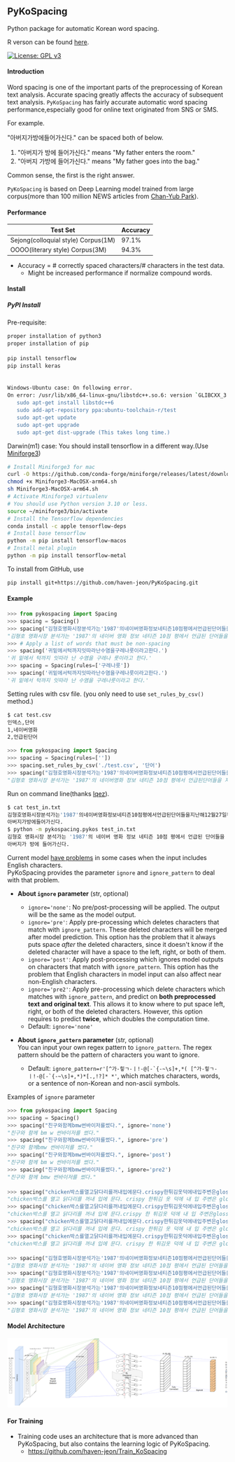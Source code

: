 ## PyKoSpacing

Python package for automatic Korean word spacing.

R verson can be found [here](https://github.com/haven-jeon/KoSpacing).

[![License: GPL v3](https://img.shields.io/badge/License-GPL%20v3-blue.svg)](http://www.gnu.org/licenses/gpl-3.0)

#### Introduction

Word spacing is one of the important parts of the preprocessing of Korean text analysis. Accurate spacing greatly affects the accuracy of subsequent text analysis. `PyKoSpacing` has fairly accurate automatic word spacing performance,especially good for online text originated from SNS or SMS.

For example.

"아버지가방에들어가신다." can be spaced both of below.

1. "아버지가 방에 들어가신다." means "My father enters the room."
1. "아버지 가방에 들어가신다." means "My father goes into the bag."

Common sense, the first is the right answer.

`PyKoSpacing` is based on Deep Learning model trained from large corpus(more than 100 million NEWS articles from [Chan-Yub Park](https://github.com/mrchypark)).

#### Performance

| Test Set                            | Accuracy |
| ----------------------------------- | -------- |
| Sejong(colloquial style) Corpus(1M) | 97.1%    |
| OOOO(literary style) Corpus(3M)     | 94.3%    |

- Accuracy = # correctly spaced characters/# characters in the test data.
  - Might be increased performance if normalize compound words.

#### Install

##### PyPI Install

Pre-requisite:

```bash
proper installation of python3
proper installation of pip

pip install tensorflow
pip install keras


Windows-Ubuntu case: On following error.
On error: /usr/lib/x86_64-linux-gnu/libstdc++.so.6: version `GLIBCXX_3.4.22' not found
   sudo apt-get install libstdc++6
   sudo add-apt-repository ppa:ubuntu-toolchain-r/test
   sudo apt-get update
   sudo apt-get upgrade
   sudo apt-get dist-upgrade (This takes long time.)
```

Darwin(m1) case: You should install tensorflow in a different way.(Use [Miniforge3](https://github.com/conda-forge/miniforge))

```bash
# Install Miniforge3 for mac
curl -O https://github.com/conda-forge/miniforge/releases/latest/download/Miniforge3-MacOSX-arm64.sh
chmod +x Miniforge3-MacOSX-arm64.sh
sh Miniforge3-MacOSX-arm64.sh
# Activate Miniforge3 virtualenv
# You should use Python version 3.10 or less.
source ~/miniforge3/bin/activate
# Install the Tensorflow dependencies
conda install -c apple tensorflow-deps
# Install base tensorflow
python -m pip install tensorflow-macos
# Install metal plugin
python -m pip install tensorflow-metal
```

To install from GitHub, use

    pip install git+https://github.com/haven-jeon/PyKoSpacing.git

#### Example

```python
>>> from pykospacing import Spacing
>>> spacing = Spacing()
>>> spacing("김형호영화시장분석가는'1987'의네이버영화정보네티즌10점평에서언급된단어들을지난해12월27일부터올해1월10일까지통계프로그램R과KoNLP패키지로텍스트마이닝하여분석했다.")
"김형호 영화시장 분석가는 '1987'의 네이버 영화 정보 네티즌 10점 평에서 언급된 단어들을 지난해 12월 27일부터 올해 1월 10일까지 통계 프로그램 R과 KoNLP 패키지로 텍스트마이닝하여 분석했다."
>>> # Apply a list of words that must be non-spacing
>>> spacing('귀밑에서턱까지잇따라난수염을구레나룻이라고한다.')
'귀 밑에서 턱까지 잇따라 난 수염을 구레나 룻이라고 한다.'
>>> spacing = Spacing(rules=['구레나룻'])
>>> spacing('귀밑에서턱까지잇따라난수염을구레나룻이라고한다.')
'귀 밑에서 턱까지 잇따라 난 수염을 구레나룻이라고 한다.'
```

Setting rules with csv file. (you only need to use `set_rules_by_csv()` method.)

```bash
$ cat test.csv
인덱스,단어
1,네이버영화
2,언급된단어
```

```python
>>> from pykospacing import Spacing
>>> spacing = Spacing(rules=[''])
>>> spacing.set_rules_by_csv('./test.csv', '단어')
>>> spacing("김형호영화시장분석가는'1987'의네이버영화정보네티즌10점평에서언급된단어들을지난해12월27일부터올해1월10일까지통계프로그램R과KoNLP패키지로텍스트마이닝하여분석했다.")
"김형호 영화시장 분석가는 '1987'의 네이버영화 정보 네티즌 10점 평에서 언급된단어들을 지난해 12월 27일부터 올해 1월 10일까지 통계 프로그램 R과 KoNLP 패키지로 텍스트마이닝하여 분석했다."
```

Run on command line(thanks [lqez](https://github.com/lqez)).

```bash
$ cat test_in.txt
김형호영화시장분석가는'1987'의네이버영화정보네티즌10점평에서언급된단어들을지난해12월27일부터올해1월10일까지통계프로그램R과KoNLP패키지로텍스트마이닝하여분석했다.
아버지가방에들어가신다.
$ python -m pykospacing.pykos test_in.txt
김형호 영화시장 분석가는 '1987'의 네이버 영화 정보 네티즌 10점 평에서 언급된 단어들을 지난해 12월 27일부터 올해 1월 10일까지 통계 프로그램 R과 KoNLP 패키지로 텍스트마이닝하여 분석했다.
아버지가 방에 들어가신다.
```

Current model [have problems](https://github.com/haven-jeon/PyKoSpacing/issues/52) in some cases when the input includes English characters.<br>
PyKoSpacing provides the parameter `ignore` and `ignore_pattern` to deal with that problem.

- **About `ignore` parameter** (str, optional) <br>

  - `ignore='none'`: No pre/post-processing will be applied. The output will be the same as the model output. <br>
  - `ignore='pre'`: Apply pre-processing which deletes characters that match with `ignore_pattern`. These deleted characters will be merged after model prediction. This option has the problem that it always puts space _after_ the deleted characters, since it doesn't know if the deleted character will have a space to the left, right, or both of them. <br>
  - `ignore='post'`: Apply post-processing which ignores model outputs on characters that match with `ignore_pattern`. This option has the problem that English characters in model input can also affect near non-English characters. <br>
  - `ignore='pre2'`: Apply pre-processing which delete characters which matches with `ignore_pattern`, and predict on **both preprocessed text and original text**. This allows it to know where to put space left, right, or both of the deleted characters. However, this option requires to predict **twice**, which doubles the computation time. <br>
  - Default: `ignore='none'`

- **About `ignore_pattern` parameter** (str, optional) <br>
  You can input your own regex pattern to `ignore_pattern`. The regex pattern should be the pattern of characters you want to ignore.<br>
  - Default: `` ignore_pattern=r'[^가-힣ㄱ-ㅣ!-@[-`{-~\s]+,*( [^가-힣ㄱ-ㅣ!-@[-`{-~\s]+,*)*[.,!?]* *' ``, which matches characters, words, or a sentence of non-Korean and non-ascii symbols.

Examples of `ignore` parameter

```python
>>> from pykospacing import Spacing
>>> spacing = Spacing()
>>> spacing("친구와함께bmw썬바이저를썼다.", ignore='none')
"친구와 함께 bm w 썬바이저를 썼다."
>>> spacing("친구와함께bmw썬바이저를썼다.", ignore='pre')
"친구와 함께bmw 썬바이저를 썼다."
>>> spacing("친구와함께bmw썬바이저를썼다.", ignore='post')
"친구와 함께 bm w 썬바이저를 썼다."
>>> spacing("친구와함께bmw썬바이저를썼다.", ignore='pre2')
"친구와 함께 bmw 썬바이저를 썼다."

>>> spacing("chicken박스를열고닭다리를꺼내입에문다.crispy한튀김옷덕에내입주변은glossy해진다.", ignore='none')
"chicken박스를 열고 닭다리를 꺼내 입에 문다. crispy 한튀김 옷 덕에 내 입 주변은 glossy해진다."
>>> spacing("chicken박스를열고닭다리를꺼내입에문다.crispy한튀김옷덕에내입주변은glossy해진다.", ignore='pre')
"chicken박스를 열고 닭다리를 꺼내 입에 문다.crispy 한 튀김옷 덕에 내 입 주변은glossy 해진다."
>>> spacing("chicken박스를열고닭다리를꺼내입에문다.crispy한튀김옷덕에내입주변은glossy해진다.", ignore='post')
"chicken박스를 열고 닭다리를 꺼내 입에 문다. crispy 한튀김 옷 덕에 내 입 주변은 glossy해진다."
>>> spacing("chicken박스를열고닭다리를꺼내입에문다.crispy한튀김옷덕에내입주변은glossy해진다.", ignore='pre2')
"chicken박스를 열고 닭다리를 꺼내 입에 문다. crispy 한 튀김옷 덕에 내 입 주변은 glossy해진다."

>>> spacing("김형호영화시장분석가는'1987'의네이버영화정보네티즌10점평에서언급된단어들을지난해12월27일부터올해1월10일까지통계프로그램R과KoNLP패키지로텍스트마이닝하여분석했다.", ignore='none')
"김형호 영화시장 분석가는 '1987'의 네이버 영화 정보 네티즌 10점 평에서 언급된 단어들을 지난해 12월 27일부터 올해 1월 10일까지 통계 프로그램 R과 KoNLP 패키지로 텍스트마이닝하여 분석했다."
>>> spacing("김형호영화시장분석가는'1987'의네이버영화정보네티즌10점평에서언급된단어들을지난해12월27일부터올해1월10일까지통계프로그램R과KoNLP패키지로텍스트마이닝하여분석했다.", ignore='pre')
"김형호 영화시장 분석가는 '1987'의 네이버 영화 정보 네티즌 10점 평에서 언급된 단어들을 지난해 12월 27일부터 올해 1월 10일까지 통계 프로그램R과KoNLP 패키지로 텍스트마이닝하여 분석했다."
>>> spacing("김형호영화시장분석가는'1987'의네이버영화정보네티즌10점평에서언급된단어들을지난해12월27일부터올해1월10일까지통계프로그램R과KoNLP패키지로텍스트마이닝하여분석했다.", ignore='post')
"김형호 영화시장 분석가는 '1987'의 네이버 영화 정보 네티즌 10점 평에서 언급된 단어들을 지난해 12월 27일부터 올해 1월 10일까지 통계 프로그램 R과 KoNLP 패키지로 텍스트마이닝하여 분석했다."
>>> spacing("김형호영화시장분석가는'1987'의네이버영화정보네티즌10점평에서언급된단어들을지난해12월27일부터올해1월10일까지통계프로그램R과KoNLP패키지로텍스트마이닝하여분석했다.", ignore='pre2')
"김형호 영화시장 분석가는 '1987'의 네이버 영화 정보 네티즌 10점 평에서 언급된 단어들을 지난해 12월 27일부터 올해 1월 10일까지 통계 프로그램 R과 KoNLP 패키지로 텍스트마이닝하여 분석했다."
```

#### Model Architecture

![](kospacing_arch.png)

#### For Training

- Training code uses an architecture that is more advanced than PyKoSpacing, but also contains the learning logic of PyKoSpacing.
  - https://github.com/haven-jeon/Train_KoSpacing
